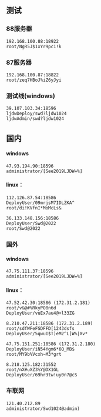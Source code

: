 ## 测试

### 88服务器
```
192.168.100.88:18922	
root/NgR5J$1xYr9pc1!k
```
### 87服务器
```
192.168.100.87:18822
root/zeq7HBoJ%iZ6yJyi
```
### 测试线(windows)
```
39.107.103.34:18596
ljdwDeploy/swd?ljdw1024
ljdwAdmin/swd?ljdw1024
```
## 国内

#### windows
```
47.93.194.90:18596	
administrator/[See2019LJDW=%]
```
#### linux：
```
112.126.87.54:18586
DeployUser/09mrjsM7IDLZKA^
root/di!KVfnI*MoMcLs&

36.133.148.156:18586
DeployUser/Swd@2022
root/Swd@2022
```
### 国外

#### windows
```
47.75.111.37:18596
administrator/[See2019LJDW=%]
```
#### linux：
```
47.52.42.30:18586 (172.31.2.181)
root/v&@#%RkyPO8n6d
DeployUser/vuEx7au4@+l33ZG

8.210.47.211:18586 (172.31.2.189)
root/sdfWFeFSDFFD[1243dsfs
DeployUser/5qwuI$T)eM2^L[W%|Xv*

47.75.151.251:18586 (172.31.2.180)
DeployUser/iN54Ygm6*6Q_MB$
root/MY9b%Vcxh~M3*grt

8.218.125.182:31552
root/nX#uXZ3%Y@DX1GL
DeployUser/69hr3tw!uy0n7@cS
```
### 车联网
```
121.40.212.89
administrator/Swd1024@admin)
```